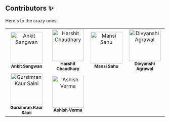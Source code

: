 ## Contributors ✨

Here's to the crazy ones:

<table>
  <!-- Use not more than 7 entries in a single Row -->
  <tr>
    <td align="center"><a href="https://github.com/ankitsangwan1999"><img src="https://github.com/ankitsangwan1999.png?v=4?s=100" width="100px;" alt="Ankit Sangwan"/><br /><sub><b>Ankit Sangwan</b></sub></a><br /></td>
    <td align="center"><a href="https://github.com/harshit-2007"><img src="https://github.com/Harshit-2007.png.png?v=4?s=100" width="100px;" alt="Harshit Chaudhary"/><br /><sub><b>Harshit Chaudhary</b></sub></a><br /></td>
    <td align="center"><a href="https://github.com/mansi0703"><img src="https://github.com/mansi0703.png.png?v=4?s=100" width="100px;" alt="Mansi Sahu"/><br /><sub><b>Mansi Sahu</b></sub></a><br /></td>
    <td align="center"><a href="https://github.com/Divyanshi070700"><img src="https://github.com/Divyanshi070700.png.png?v=4?s=100" width="100px;" alt="Divyanshi Agrawal"/><br /><sub><b>Divyanshi Agrawal</b></sub></a><br /></td>
  </tr>
    <td align="center"><a href="https://github.com/gursimran18"><img src="https://github.com/gursimran18.png.png?v=4?s=100" width="100px;" alt="Gursimran Kaur Saini"/><br /><sub><b>Gursimran Kaur Saini</b></sub></a><br /></td>
    <td align="center"><a href="https://github.com/Ashish-Verma-MNNIT"><img src="https://github.com/Ashish-Verma-MNNIT.png?v=4?s=100" width="100px;" alt="Ashish Verma"/><br /><sub><b>Ashish Verma</b></sub></a><br /></td>
  </tr>
</table>
